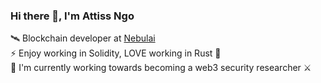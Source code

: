 ### Hi there 👋, I'm Attiss Ngo

🛰 Blockchain developer at [Nebulai](https://nebulai.com/)   
⚡️ Enjoy working in Solidity, LOVE working in Rust 🦀   
🌱 I'm currently working towards becoming a web3 security researcher ⚔️   
 
<!--
**AttissNgo/AttissNgo** is a ✨ _special_ ✨ repository because its `README.md` (this file) appears on your GitHub profile.

Here are some ideas to get you started:

- 🔭 I’m currently working on ...
- 🌱 I’m currently learning ...
- 👯 I’m looking to collaborate on ...
- 🤔 I’m looking for help with ...
- 💬 Ask me about ...
- 📫 How to reach me: ...
- 😄 Pronouns: ...
- ⚡ Fun fact: ...
-->
